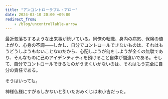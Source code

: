 ```yaml
---
title: "アンコントローラブル・アロー"
date: 2024-03-10 20:00 +09:00
redirect_from:
    - /blog/uncontrollable-arrow
---
```


最近気落ちするような出来事が続いている。同僚の転職、身内の病気、保険の値上がり、心身の不調――しかし、自分でコントロールできないものは、それはもうどうしようもないことなのだから、心配しようが何をしようが全くの無駄であり、そんなものに己のアイデンティティを預けること自体が間違いである。そして、自分でコントロールできるものがうまくいかないのは、それはもう完全に自分の責任である。

そうはいっても。

神様仏様にすがるしかないと引いたおみくじは末小吉だった。
